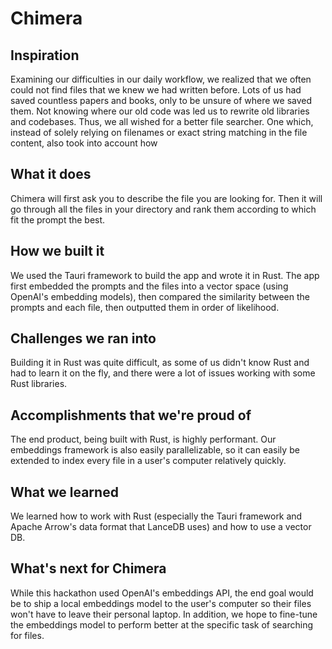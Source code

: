 # Chimera

## Inspiration

Examining our difficulties in our daily workflow, we realized that we often could not find files that we knew we had written before. Lots of us had saved countless papers and books, only to be unsure of where we saved them. Not knowing where our old code was led us to rewrite old libraries and codebases. Thus, we all wished for a better file searcher. One which, instead of solely relying on filenames or exact string matching in the file content, also took into account how 

## What it does

Chimera will first ask you to describe the file you are looking for. Then it will go through all the files in your directory and rank them according to which fit the prompt the best.

## How we built it

We used the Tauri framework to build the app and wrote it in Rust. The app first embedded the prompts and the files into a vector space (using OpenAI's embedding models), then compared the similarity between the prompts and each file, then outputted them in order of likelihood. 

## Challenges we ran into

Building it in Rust was quite difficult, as some of us didn't know Rust and had to learn it on the fly, and there were a lot of issues working with some Rust libraries. 

## Accomplishments that we're proud of

The end product, being built with Rust, is highly performant. Our embeddings framework is also easily parallelizable, so it can easily be extended to index every file in a user's computer relatively quickly.

## What we learned

We learned how to work with Rust (especially the Tauri framework and Apache Arrow's data format that LanceDB uses) and how to use a vector DB.

## What's next for Chimera

While this hackathon used OpenAI's embeddings API, the end goal would be to ship a local embeddings model to the user's computer so their files won't have to leave their personal laptop. In addition, we hope to fine-tune the embeddings model to perform better at the specific task of searching for files.